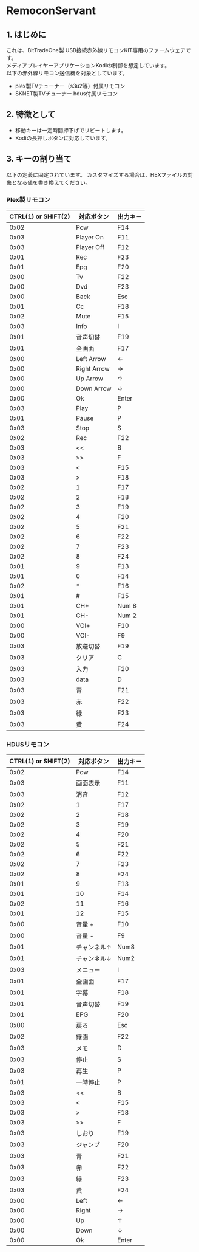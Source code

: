 # RemoconServant
## 1. はじめに
これは、BitTradeOne製 USB接続赤外線リモコンKIT専用のファームウェアです。  
メディアプレイヤーアプリケーションKodiの制御を想定しています。  
以下の赤外線リモコン送信機を対象としています。
- plex製TVチューナー（s3u2等）付属リモコン
- SKNET製TVチューナー hdus付属リモコン

## 2. 特徴として
- 移動キーは一定時間押下げでリピートします。
- Kodiの長押しボタンに対応しています。

## 3. キーの割り当て
以下の定義に固定されています。
カスタマイズする場合は、HEXファイルの対象となる値を書き換えてください。

### Plex製リモコン
| CTRL(1) or SHIFT(2) | 対応ボタン | 出力キー |
----|----|----
|0x02 	|Pow			|F14|
|0x03 	|Player On	|F11|
|0x03 	|Player Off	|F12|
|0x01 	|Rec		|F23|
|0x01 	|Epg		|F20|
|0x00 	|Tv			|F22|
|0x00 	|Dvd		|F23|
|0x00 	|Back		|Esc|
|0x01 	|Cc			|F18|
|0x02 	|Mute		|F15|
|0x03 	|Info		|I|
|0x01 	|音声切替	|F19|
|0x01 	|全画面		|F17|
|0x00 	|Left Arrow	|←|
|0x00 	|Right Arrow	|→|
|0x00 	|Up Arrow	|↑|
|0x00 	|Down Arrow	|↓|
|0x00 	|Ok			|Enter|
|0x03 	|Play		|P|
|0x01 	|Pause		|P|
|0x03 	|Stop		|S|
|0x02 	|Rec			|F22|
|0x03 	|<<			|B|
|0x03 	|>>			|F|
|0x03 	|<			|F15|
|0x03 	|>			|F18|
|0x02 	|1			|F17|
|0x02 	|2			|F18|
|0x02 	|3			|F19|
|0x02 	|4			|F20|
|0x02 	|5			|F21|
|0x02 	|6			|F22|
|0x02 	|7			|F23|
|0x02 	|8			|F24|
|0x01 	|9			|F13|
|0x01 	|0			|F14|
|0x02 	|*			|F16|
|0x01 	|#			|F15|
|0x01 	|CH+			|Num 8|
|0x01 	|CH-			|Num 2|
|0x00 	|VOl+		|F10|
|0x00 	|VOl-		|F9|
|0x03 	|放送切替	|F19|
|0x03 	|クリア		|C|
|0x03 	|入力		|F20|
|0x03 	|data		|D|
|0x03 	|青			|F21|
|0x03 	|赤			|F22|
|0x03 	|緑			|F23|
|0x03 	|黄			|F24|

### HDUSリモコン
| CTRL(1) or SHIFT(2) | 対応ボタン | 出力キー |
----|----|----
|	0x02	|Pow			|F14|
|	0x03	|画面表示		|F11|
|	0x03	|消音			|F12|
|	0x02	|1			|F17|
|	0x02	|2			|F18|
|	0x02	|3			|F19|
|	0x02	|4			|F20|
|	0x02	|5			|F21|
|	0x02	|6			|F22|
|	0x02	|7			|F23|
|	0x02	|8			|F24|
|	0x01	|9			|F13|
|	0x01	|10			|F14|
|	0x02	|11			|F16|
|	0x01	|12			|F15|
|	0x00	|音量 +		|F10|
|	0x00	|音量 -		|F9|
|	0x01	|チャンネル↑	|Num8|
|	0x01	|チャンネル↓	|Num2|
|	0x03	|メニュー		|I|
|	0x01	|全画面		|F17|
|	0x01	|字幕			|F18|
|	0x01	|音声切替		|F19|
|	0x01	|EPG			|F20|
|	0x00	|戻る			|Esc|
|	0x02	|録画			|F22|
|	0x03	|メモ			|D|
|	0x03	|停止			|S|
|	0x03	|再生			|P|
|	0x01	|一時停止		|P|
|	0x03	|<<			|B|
|	0x03	|<			|F15|
|	0x03	|>			|F18|
|	0x03	|>>			|F|
|	0x03	|しおり		|F19|
|	0x03	|ジャンプ		|F20|
|	0x03	|青			|F21|
|	0x03	|赤			|F22|
|	0x03	|緑			|F23|
|	0x03	|黄			|F24|
|	0x00	|Left			|←|
|	0x00	|Right		|→|
|	0x00	|Up			|↑|
|	0x00	|Down			|↓|
|	0x00	|Ok			|Enter|
